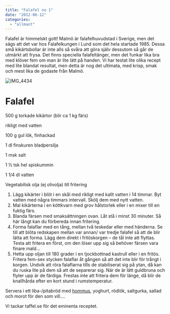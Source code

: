 ```yaml
---
title: "Falafel no 1"
date: "2012-06-12"
categories: 
  - "allmant"
---
```


Falafel är himmelskt gott! Malmö är falafelhuvudstad i Sverige, men det sägs att det var hos Falafelkungen i Lund som det hela startade 1985. Dessa små kikärtsbollar är inte alls så svåra att göra själv dessutom så går de utmärkt att frysa. Det finns speciella falafeltänger, men det funkar lika bra med klöver fem om man är lite lätt på handen. Vi har testat lite olika recept med lite blandat resultat, men detta är nog det ultimata, med krisp, smak och mest lika de godaste från Malmö.

![](/static/img/IMG_4434-682x1024.jpg "IMG_4434")

# **Falafel**

500 g torkade kikärtor (blir ca 1 kg färs)

rikligt med vatten

100 g gul lök, finhackad

1 dl finskuren bladpersilja

1 msk salt

1 ½ tsk hel spiskummin

1 1/4 dl vatten

Vegetabilisk olja (ej olivolja) till fritering

1. Lägg kikärter i blöt i en skål med rikligt med kallt vatten i 14 timmar. Byt vatten med några timmars intervall. Skölj dem med nytt vatten.
2. Mal kikärterna i en köttkvarn med grov hålstorlek eller i en mixer till en fuktig färs.
3. Blanda färsen med smaksättningen ovan. Låt stå i minst 30 minuter. Så här långt kan du förbereda innan fritering.
4. Forma falaflar med en tång, mellan två teskedar eller med händerna. Se till att blöta redskapen mellan var annan/ var tredje falafel så att de blir lätta att forma. Lägg dem direkt i fritöskorgen – de tål inte att flyttas. Testa att fritera en först, om den löser upp sig så behöver färsen vara finare mald...
5. Hetta upp oljan till 180 grader i en tjockbottnad kastrull eller i en fritös. Fritera fem-sex stycken falaflar åt gången så att det inte blir för trångt i korgen. Undvik att röra falaflarna tills de stabiliserat sig på ytan, då kan du ruska lite på dem så att de separerar sig. När de är lätt guldbruna och flyter upp är de färdiga. Frestas inte att fritera dem för länge, då blir de knallhårda efter en kort stund i rumstemperatur.

Servera i ett liba-/pitabröd med [hommus](https://www.recept.nu/jacob_wismar/smaratter_och_tillbehor/artor__bonor_och_linser/hummus/ "hommus"), yoghurt, rödlök, saltgurka, sallad och morot för den som vill....

Vi tackar taffel.se för det eminenta receptet.
